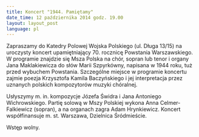 ```yaml
---
title: Koncert "1944. Pamiętamy"
date_time: 12 października 2014 godz. 19.00
layout: layout_post
language: pl
---
```

Zapraszamy do Katedry Polowej Wojska Polskiego (ul. Długa 13/15) na uroczysty koncert 
upamiętniający 70. rocznicę Powstania Warszawskiego. W programie znajdzie się Msza Polska na 
chór, sopran lub tenor i organy Jana Maklakiewicza do słów Marii Szpyrkówny, napisana w 1944 roku, 
tuż przed wybuchem Powstania. Szczególne miejsce w programie koncertu zajmie poezja Krzysztofa 
Kamila Baczyńskiego i jej interpretacja przez uznanych polskich kompozytorów muzyki chóralnej. 

Usłyszymy m. in. kompozycje Józefa Świdra i Jana Antoniego Wichrowskiego. Partię solową w Mszy 
Polskiej wykona Anna Celmer-Falkiewicz (sopran), a na organach zagra Adam Hrynkiewicz. Koncert 
współfinansuje m. st. Warszawa, Dzielnica Śródmieście.

Wstęp wolny.